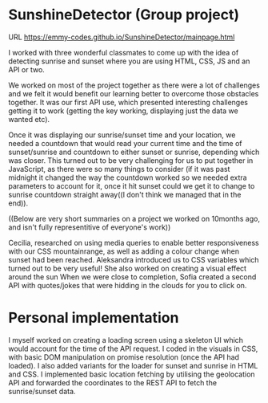 # SunshineDetector (Group project)


URL
https://emmy-codes.github.io/SunshineDetector/mainpage.html


I worked with three wonderful classmates to come up with the idea of detecting sunrise and sunset where you are using HTML, CSS, JS and an API or two.

We worked on most of the project together as there were a lot of challenges and we felt it would benefit our learning better to overcome those obstacles together. It was our first API use, which presented interesting challenges getting it to work (getting the key working, displaying just the data we wanted etc).

Once it was displaying our sunrise/sunset time and your location, we needed a countdown that would read your current time and the time of sunset/sunrise and countdown to either sunset or sunrise, depending which was closer. This turned out to be very challenging for us to put together in JavaScript, as there were so many things to consider (if it was past midnight it changed the way the countdown worked so we needed extra parameters to account for it, once it hit sunset could we get it to change to sunrise countdown straight away((I don't think we managed that in the end)).

((Below are very short summaries on a project we worked on 10months ago, and isn't fully representitive of everyone's work))

Cecilia, researched on using media queries to enable better responsiveness with our CSS mountainrange, as well as adding a colour change when sunset had been reached.
Aleksandra introduced us to CSS variables which turned out to be very useful! She also worked on creating a visual effect around the sun
When we were close to completion, Sofia created a second API with quotes/jokes that were hidding in the clouds for you to click on.

# Personal implementation

I myself worked on creating a loading screen using a skeleton UI which would account for the time of the API request. I coded in the visuals in CSS, with basic DOM manipulation on promise resolution (once the API had loaded). I also added variants for the loader for sunset and sunrise in HTML and CSS. I implemented basic location fetching by utilising the geolocation API and forwarded the coordinates to the REST API to fetch the sunrise/sunset data.
